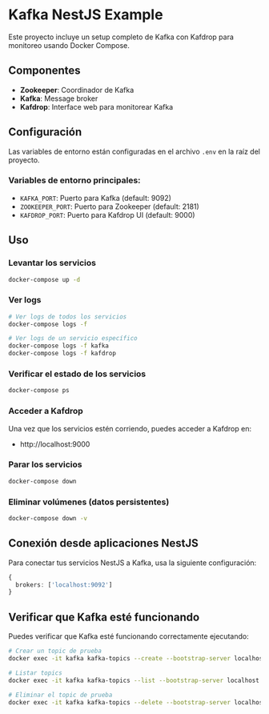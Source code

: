 # Kafka NestJS Example

Este proyecto incluye un setup completo de Kafka con Kafdrop para monitoreo usando Docker Compose.

## Componentes

- **Zookeeper**: Coordinador de Kafka
- **Kafka**: Message broker
- **Kafdrop**: Interface web para monitorear Kafka

## Configuración

Las variables de entorno están configuradas en el archivo `.env` en la raíz del proyecto.

### Variables de entorno principales:

- `KAFKA_PORT`: Puerto para Kafka (default: 9092)
- `ZOOKEEPER_PORT`: Puerto para Zookeeper (default: 2181)
- `KAFDROP_PORT`: Puerto para Kafdrop UI (default: 9000)

## Uso

### Levantar los servicios

```bash
docker-compose up -d
```

### Ver logs

```bash
# Ver logs de todos los servicios
docker-compose logs -f

# Ver logs de un servicio específico
docker-compose logs -f kafka
docker-compose logs -f kafdrop
```

### Verificar el estado de los servicios

```bash
docker-compose ps
```

### Acceder a Kafdrop

Una vez que los servicios estén corriendo, puedes acceder a Kafdrop en:
- http://localhost:9000

### Parar los servicios

```bash
docker-compose down
```

### Eliminar volúmenes (datos persistentes)

```bash
docker-compose down -v
```

## Conexión desde aplicaciones NestJS

Para conectar tus servicios NestJS a Kafka, usa la siguiente configuración:

```typescript
{
  brokers: ['localhost:9092']
}
```

## Verificar que Kafka esté funcionando

Puedes verificar que Kafka esté funcionando correctamente ejecutando:

```bash
# Crear un topic de prueba
docker exec -it kafka kafka-topics --create --bootstrap-server localhost:9092 --replication-factor 1 --partitions 1 --topic test-topic

# Listar topics
docker exec -it kafka kafka-topics --list --bootstrap-server localhost:9092

# Eliminar el topic de prueba
docker exec -it kafka kafka-topics --delete --bootstrap-server localhost:9092 --topic test-topic
```
